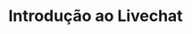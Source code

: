 ---
title: Introdução ao Livechat
description:
webinarID: 003
dateEvent: 2018-07-21 10:00:00
extUrl: https://youtu.be/PxtQp8N3Pww
bgSize: cover
bgColor: 030c1a
off-team-host: Diego Dorgam
off-team-host-image: "/images/team/member/diego-dorgam-01.jpg"
off-team-host-role: Bot Engineer
gmt: -3
language: Brazil
cover: https://img.youtube.com/vi/PxtQp8N3Pww/0.jpg
categories:
  - Webinars
---